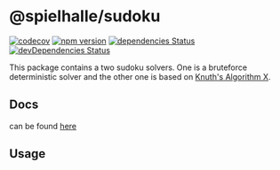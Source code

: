 # @spielhalle/sudoku

[![codecov](https://codecov.io/gh/spielhalle/spielhalle/branch/master/graph/badge.svg?flag=Sudoku)](https://codecov.io/gh/spielhalle/spielhalle/spielhalle/master/packages/sudoku) [![npm version](https://badge.fury.io/js/%40spielhalle%2Fsudoku.svg)](https://badge.fury.io/js/%40spielhalle%2Fsudoku) [![dependencies Status](https://david-dm.org/spielhalle/spielhalle/status.svg?path=packages/sudoku)](https://david-dm.org/spielhalle/spielhalle?path=packages/sudoku) [![devDependencies Status](https://david-dm.org/spielhalle/spielhalle/dev-status.svg?path=packages/sudoku)](https://david-dm.org/spielhalle/spielhalle?path=packages/sudoku&type=dev)

 This package contains a two sudoku solvers.
One is a bruteforce deterministic solver and the other one is based on [Knuth's Algorithm X](https://en.wikipedia.org/wiki/Knuth%27s_Algorithm_X).

## Docs
can be found [here](https://spielhalle.github.io/docs/sudoku/)

## Usage
